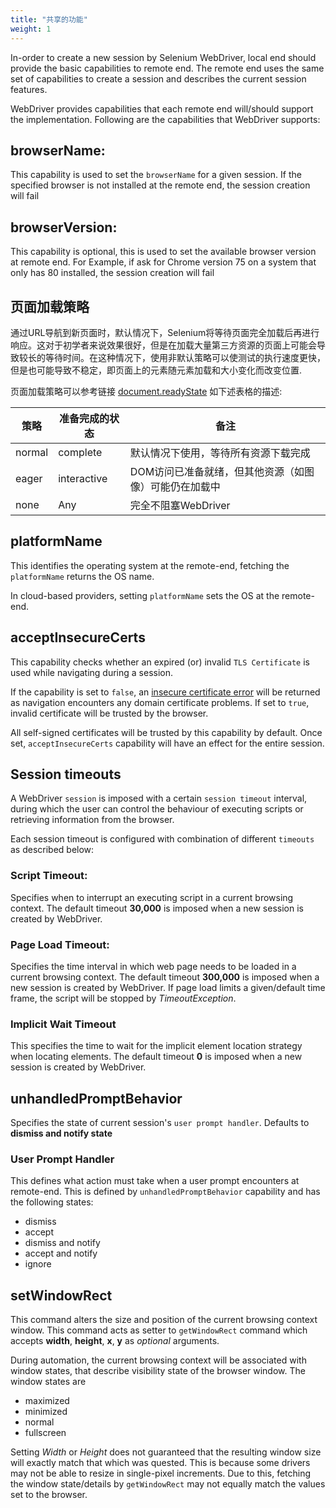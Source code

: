 ```yaml
---
title: "共享的功能"
weight: 1
---
```

 
In-order to create a new session by Selenium WebDriver, 
local end should provide the basic capabilities to remote end. 
The remote end uses the same set of capabilities to 
create a session and describes the current session features. 
 
WebDriver provides capabilities that each remote 
end will/should support the implementation. 
Following are the capabilities that WebDriver supports:
 
## browserName:
 
This capability is used to set the `browserName` for a given session. 
If the specified browser is not installed at the 
remote end, the session creation will fail
 
## browserVersion: 
 
This capability is optional, this is used to 
set the available browser version at remote end. 
For Example, if ask for Chrome version 75 on a system that 
only has 80 installed, the session creation will fail
 
## 页面加载策略
通过URL导航到新页面时，默认情况下，Selenium将等待页面完全加载后再进行响应。这对于初学者来说效果很好，但是在加载大量第三方资源的页面上可能会导致较长的等待时间。在这种情况下，使用非默认策略可以使测试的执行速度更快，但是也可能导致不稳定，即页面上的元素随元素加载和大小变化而改变位置.

页面加载策略可以参考链接
[document.readyState](https://developer.mozilla.org/zh-CN/docs/Web/API/Document/readyState)
如下述表格的描述:

| 策略 | 准备完成的状态 | 备注 |
| -------- | ----------- | ----- |
| normal | complete | 默认情况下使用，等待所有资源下载完成 |
| eager | interactive | DOM访问已准备就绪，但其他资源（如图像）可能仍在加载中 |
| none | Any | 完全不阻塞WebDriver|

## platformName

This identifies the operating system at the remote-end, 
fetching the `platformName` returns the OS name. 

In cloud-based providers, 
setting `platformName` sets the OS at the remote-end.

## acceptInsecureCerts

This capability checks whether an expired (or) 
invalid `TLS Certificate` is used while navigating 
during a session.

If the capability is set to `false`, an 
[insecure certificate error](//developer.mozilla.org/de/docs/Web/WebDriver/Errors/InsecureCertificate) 
will be returned as navigation encounters any domain 
certificate problems. If set to `true`, invalid certificate will be 
trusted by the browser.

All self-signed certificates will be trusted by this capability by default. 
Once set, `acceptInsecureCerts` capability will have an 
effect for the entire session.

## Session timeouts

A WebDriver `session` is imposed with a certain `session timeout`
interval, during which the user can control the behaviour
of executing scripts or retrieving information from the browser.

Each session timeout is configured with
combination of different `timeouts` as described below:

### Script Timeout:
Specifies when to interrupt an executing script in
a current browsing context. The default timeout **30,000**
is imposed when a new session is created by WebDriver.

### Page Load Timeout:
Specifies the time interval in which web page
needs to be loaded in a current browsing context.
The default timeout **300,000** is imposed when a
new session is created by WebDriver. If page load limits
a given/default time frame, the script will be stopped by
_TimeoutException_.

### Implicit Wait Timeout
This specifies the time to wait for the
implicit element location strategy when
locating elements. The default timeout **0**
is imposed when a new session is created by WebDriver.

## unhandledPromptBehavior

Specifies the state of current session's `user prompt handler`. 
Defaults to **dismiss and notify state**

### User Prompt Handler

This defines what action must take when a 
user prompt encounters at remote-end. This is defined by 
`unhandledPromptBehavior` capability and has the following states:

* dismiss
* accept
* dismiss and notify
* accept and notify
* ignore

## setWindowRect

This command alters the size and position of the current 
browsing context window. This command acts as setter 
to `getWindowRect` command which accepts **width**, **height**,
**x**, **y** as _optional_ arguments.

During automation, the current browsing context will be associated 
with window states, that describe visibility 
state of the browser window. The window states are

* maximized
* minimized
* normal
* fullscreen

Setting _Width_ or _Height_ does not guaranteed that the resulting 
window size will exactly match that which was quested. This is because 
some drivers may not be able to resize in single-pixel increments.
Due to this, fetching the window state/details by `getWindowRect` 
may not equally match the values set to the browser.